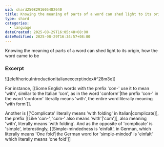 ```yaml
---
uid: shard2508291605482640
title: Knowing the meaning of parts of a word can shed light to its origin, how the word came to be
type: shard
categories:
  - language
dateCreated: 2025-08-29T16:05:48+08:00
dateModified: 2025-08-29T16:34:57+08:00
---
```

Knowing the meaning of parts of a word can shed light to its origin, how the word came to be
### Excerpt
![[eleftheriouIntroductionItalianexcerptindex#^28m3e]]

For instance, [[Some English words with the prefix 'con-' use it to mean 'with', similar to the Italian 'con', as in the word 'conform'|the prefix 'con-' in the word 'conform' literally means 'with', the entire word literally meaning 'with form']]. 


Another is [['Complicate' literally means 'with folding' in Italian|complicate]], the prefix [[Like 'con-', 'com-' also means 'with'|'com']], also meaning 'with', literally means 'with folding'. And as the opposite of 'complicate' is 'simple', interestingly, [[Simple-mindedness is 'einfalt', in German, which literally means 'One fold'|the German word for 'simple-minded' is 'einfalt' which literally means 'one fold']]